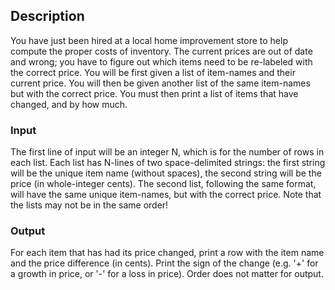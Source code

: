 ## Description
You have just been hired at a local home improvement store to help compute the proper costs of inventory. The current prices are out of date and wrong; you have to figure out which items need to be re-labeled with the correct price.
You will be first given a list of item-names and their current price. You will then be given another list of the same item-names but with the correct price. You must then print a list of items that have changed, and by how much.

### Input
The first line of input will be an integer N, which is for the number of rows in each list. Each list has N-lines of two space-delimited strings: the first string will be the unique item name (without spaces), the second string will be the price (in whole-integer cents). The second list, following the same format, will have the same unique item-names, but with the correct price. Note that the lists may not be in the same order!


### Output
For each item that has had its price changed, print a row with the item name and the price difference (in cents). Print the sign of the change (e.g. '+' for a growth in price, or '-' for a loss in price). Order does not matter for output.